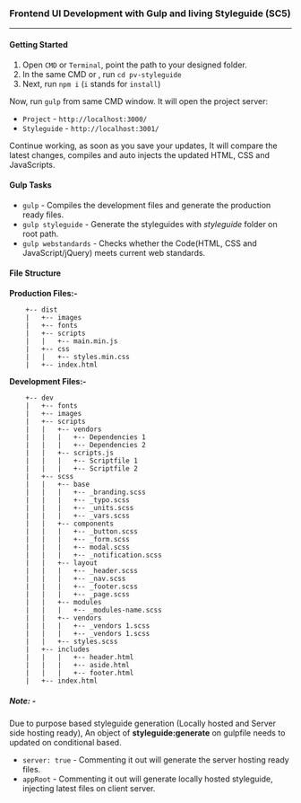 ### Frontend UI Development with Gulp and living Styleguide (SC5)
---

#### Getting Started

1. Open `CMD` or `Terminal`, point the path to your designed folder.
2. In the same CMD or , run `cd pv-styleguide`
3. Next, run `npm i` (`i` stands for `install`)
 
Now, run `gulp` from same CMD window. It will open the project server: 
- `Project` - `http://localhost:3000/`
- `Styleguide` - `http://localhost:3001/`

Continue working, as soon as you save your updates, It will compare the latest changes, compiles and auto injects the updated HTML, CSS and JavaScripts.

#### Gulp Tasks
- `gulp` - Compiles the development files and generate the production ready files.
- `gulp styleguide` - Generate the styleguides with *styleguide* folder on root path.
- `gulp webstandards` - Checks whether the Code(HTML, CSS and JavaScript/jQuery) meets current web standards.


#### File Structure

**Production Files:-**
```
	+-- dist
	|   +-- images
	|   +-- fonts
	|   +-- scripts
	|	|   +-- main.min.js
	|   +-- css
	|	|   +-- styles.min.css 
	|   +-- index.html
```

**Development Files:-**
```
	+-- dev
	|   +-- fonts
	|   +-- images
	|   +-- scripts
	|	|   +-- vendors
	|	|	|   +-- Dependencies 1
	|	|	|   +-- Dependencies 2
	|	|   +-- scripts.js
	|	|	|   +-- Scriptfile 1
	|	|	|   +-- Scriptfile 2
	|   +-- scss
	|	|   +-- base
	|	|	|   +-- _branding.scss
	|	|	|   +-- _typo.scss
	|	|	|   +-- _units.scss
	|	|	|   +-- _vars.scss
	|	|   +-- components
	|	|	|   +-- _button.scss
	|	|	|   +-- _form.scss
	|	|	|   +-- modal.scss
	|	|	|   +-- _notification.scss
	|	|   +-- layout
	|	|	|   +-- _header.scss
	|	|	|   +-- _nav.scss
	|	|	|   +-- _footer.scss
	|	|	|   +-- _page.scss
	|	|   +-- modules
	|	|	|   +-- _modules-name.scss
	|	|   +-- vendors
	|	|	|   +-- _vendors 1.scss
	|	|	|   +-- _vendors 1.scss
	|	|   +-- styles.scss
	|   +-- includes
	|	|	|   +-- header.html
	|	|	|   +-- aside.html
	|	|	|   +-- footer.html
	|   +-- index.html
```

##### **Note: -**

Due to purpose based styleguide generation (Locally hosted and Server side hosting ready), An object of **styleguide:generate** on gulpfile needs to updated on conditional based.
- `server: true` - Commenting it out will generate the server hosting ready files.
- `appRoot` - Commenting it out will generate locally hosted styleguide, injecting latest files on client server.
